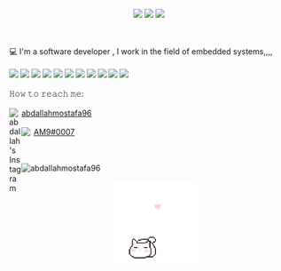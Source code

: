 
<p align="center">
 <img src = "https://media2.giphy.com/media/QssGEmpkyEOhBCb7e1/giphy.gif?cid=ecf05e47a0n3gi1bfqntqmob8g9aid1oyj2wr3ds3mg700bl&rid=giphy.gif" width = 5%> <a href="https://github.com/CodeWhiteWeb/CodeWhiteWeb"><img src="https://readme-typing-svg.herokuapp.com?color=%2336BCF7&center=true&vCenter=true&lines=Hi+There+,,,,,+welcome+to+my+Github;I'm+Abdallah;I'm+SoftWare+engineer;+♥♥♥"></a>
<img src = "https://media2.giphy.com/media/QssGEmpkyEOhBCb7e1/giphy.gif?cid=ecf05e47a0n3gi1bfqntqmob8g9aid1oyj2wr3ds3mg700bl&rid=giphy.gif" width = 5%></p>

<br>
<br>
  <summary>
    💻 I'm a software developer  , I work in the field of embedded systems,,,,
  </summary>
  <br/>

  <div>
    <img src="https://img.shields.io/badge/c-%2300599C.svg?style=for-the-badge&logo=c&logoColor=white"/>
    <img src="https://img.shields.io/badge/c++-%2300599C.svg?style=for-the-badge&logo=c%2B%2B&logoColor=white)"/>
    <img src="https://img.shields.io/badge/python-3670A0?style=for-the-badge&logo=python&logoColor=ffdd54" />
    <img src="https://img.shields.io/badge/HTML5-F16529?style=for-the-badge&logo=html5&logoColor=white" />
    <img src="https://img.shields.io/badge/CSS3-1572B6?style=for-the-badge&logo=css3&logoColor=white" />
    <img src="https://img.shields.io/badge/Linux-FCC624?style=for-the-badge&logo=linux&logoColor=black"/>
    <img src="https://img.shields.io/badge/Red%20Hat-EE0000?style=for-the-badge&logo=redhat&logoColor=white"/>
    <img src="https://img.shields.io/badge/Ubuntu-E95420?style=for-the-badge&logo=ubuntu&logoColor=white" />
    <img src="https://img.shields.io/badge/Sql-018bff?style=for-the-badge&logo=microsoft-access&logoColor=white" />
    <img src="https://img.shields.io/badge/mysql-%2300599C.svg?style=for-the-badge&logo=mysql&logoColor=white"/>
    <img src="https://img.shields.io/badge/VS%20Code-0078D4?style=for-the-badge&logo=visual%20studio%20code&logoColor=white" /> 
  </div>


<!-- <summary>📈 My GitHub Stats: </summary>
  

<!-- ![](https://github-readme-stats.vercel.app/api?username=abdallahmostafa96&theme=dracula&show_icons=true&hide_border=true&count_private=true&include_all_commits=true&cache_seconds=7200) -->
<!-- [![GitHub Streak](https://github-readme-streak-stats.herokuapp.com/?user=abdallahmostafa96&theme=dracula&hide_border=true)](https://github.com/abdallahmostafa96?tab=repositories) -->
<!--[![Code's github activity graph](https://githubraw.com/CodeWhiteWeb/CodeWhiteWeb/output/github-contribution-grid-snake.svg)](https://skyline.github.com/abdallahmostafa96)


</details>-->
<!--<details>-->

<br>
  <summary>
    𝙷𝚘𝚠 𝚝𝚘 𝚛𝚎𝚊𝚌𝚑 𝚖𝚎:
  </summary>
<br><a href="https://www.instagram.com/abdallahmostafa96/"><img align="left" alt="abdallah's Instagram" width="22px" src="https://raw.githubusercontent.com/hussainweb/hussainweb/main/icons/instagram.png"/>abdallahmostafa96</a></br>
<!--<br><a href="https://twitter.com/abdallahfox96"><img align="left" alt="abdallahfox96 | Twitter" width="22px" src="https://raw.githubusercontent.com/peterthehan/peterthehan/master/assets/twitter.svg" />abdallahfox96</a></br>-->
<!-- <br><a href="https://www.linkedin.com/in/abdallahmostafa96/"><img align="left" alt="abdallahmostafa96's LinkedIN" width="22px"> </a> <img 
 src="https://raw.githubusercontent.com/peterthehan/peterthehan/master/assets/linkedin.svg">abdallahmostafa96 </a></br>  -->
<br><a href="https://discord.com/users/319301504328794113"><img align="left" width="22px" src="https://cdn.cdnlogo.com/logos/d/43/discord.svg">AM9#0007 </a> 
 <br> 
<br>
<br>
 <p align=left> <img src=https://komarev.com/ghpvc/?username=abdallahmostafa96 alt=abdallahmostafa96 /> </p>

   <div align="center">
          <img src="./imgcat_li/cat.gif" width="150" height="150" />
     
     

     


